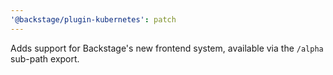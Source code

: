 ```yaml
---
'@backstage/plugin-kubernetes': patch
---
```


Adds support for Backstage's new frontend system, available via the `/alpha` sub-path export.
